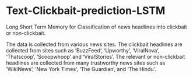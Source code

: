 # Text-Clickbait-prediction-LSTM
Long Short Term Memory for Classification of news headlines into clickbait or non-clickbait.


The data is collected from various news sites.
The clickbait headlines are collected from sites such as ‘BuzzFeed’, ‘Upworthy’, ‘ViralNova’, ‘Thatscoop’, ‘Scoopwhoop’ and ‘ViralStories’.
The relevant or non-clickbait headlines are collected from many trustworthy news sites such as ‘WikiNews’, ’New York Times’, ‘The Guardian’, and ‘The Hindu’.

